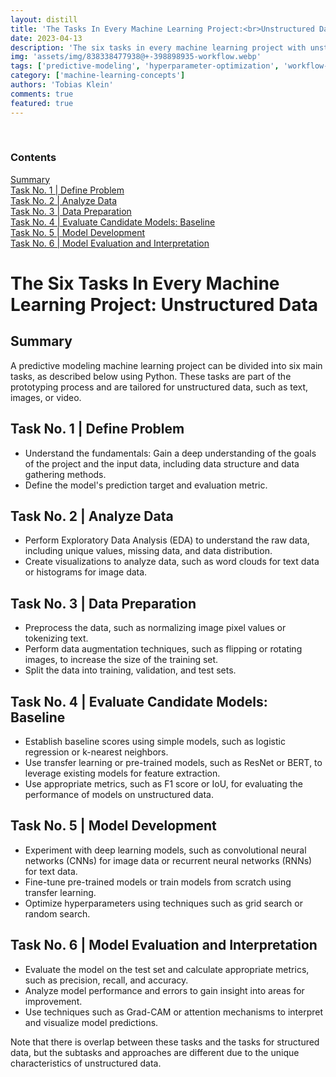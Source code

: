 ```yaml
---
layout: distill
title: 'The Tasks In Every Machine Learning Project:<br>Unstructured Data'
date: 2023-04-13
description: 'The six tasks in every machine learning project with unstructured data.'
img: 'assets/img/838338477938@+-398898935-workflow.webp'
tags: ['predictive-modeling', 'hyperparameter-optimization', 'workflow-outline', 'unstructured-data', 'feature-engineering']
category: ['machine-learning-concepts']
authors: 'Tobias Klein'
comments: true
featured: true
---
```

<br>
<d-contents>
  <nav class="l-text figcaption">
  <h3>Contents</h3>
    <div class="no-math"><a href="#summary">Summary</a></div>
    <div class="no-math"><a href="#task-no-1-define-problem">Task No. 1 | Define Problem</a></div>
    <div class="no-math"><a href="#task-no-2-analyze-data">Task No. 2 | Analyze Data</a></div>
    <div class="no-math"><a href="#task-no-3-data-preparation">Task No. 3 | Data Preparation</a></div>
    <div class="no-math"><a href="#task-no-4-evaluate-candidate-models-baseline">Task No. 4 | Evaluate Candidate Models: Baseline</a></div>
    <div class="no-math"><a href="#task-no-5-model-development">Task No. 5 | Model Development</a></div>
    <div class="no-math"><a href="#task-no-6-model-evaluation-and-interpretation">Task No. 6 | Model Evaluation and Interpretation</a></div>
  </nav>
</d-contents>

# The Six Tasks In Every Machine Learning Project: Unstructured Data

## Summary

A predictive modeling machine learning project can be divided into six main tasks, as described below using Python. These tasks are part of the prototyping process and are tailored for unstructured data, such as text, images, or video.

## Task No. 1 | Define Problem

- Understand the fundamentals: Gain a deep understanding of the goals of the project and the input data, including data structure and data gathering methods.
- Define the model's prediction target and evaluation metric.

## Task No. 2 | Analyze Data

- Perform Exploratory Data Analysis (EDA) to understand the raw data, including unique values, missing data, and data distribution.
- Create visualizations to analyze data, such as word clouds for text data or histograms for image data.

## Task No. 3 | Data Preparation

- Preprocess the data, such as normalizing image pixel values or tokenizing text.
- Perform data augmentation techniques, such as flipping or rotating images, to increase the size of the training set.
- Split the data into training, validation, and test sets.

## Task No. 4 | Evaluate Candidate Models: Baseline

- Establish baseline scores using simple models, such as logistic regression or k-nearest neighbors.
- Use transfer learning or pre-trained models, such as ResNet or BERT, to leverage existing models for feature extraction.
- Use appropriate metrics, such as F1 score or IoU, for evaluating the performance of models on unstructured data.

## Task No. 5 | Model Development

- Experiment with deep learning models, such as convolutional neural networks (CNNs) for image data or recurrent neural networks (RNNs) for text data.
- Fine-tune pre-trained models or train models from scratch using transfer learning.
- Optimize hyperparameters using techniques such as grid search or random search.

## Task No. 6 | Model Evaluation and Interpretation

- Evaluate the model on the test set and calculate appropriate metrics, such as precision, recall, and accuracy.
- Analyze model performance and errors to gain insight into areas for improvement.
- Use techniques such as Grad-CAM or attention mechanisms to interpret and visualize model predictions.

Note that there is overlap between these tasks and the tasks for structured data, but the subtasks and approaches are different due to the unique characteristics of unstructured data.
